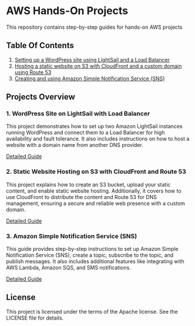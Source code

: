 # AWS Hands-On Projects
This repository contains step-by-step guides for hands-on AWS projects

## Table Of Contents

1. [Setting up a WordPress site using LightSail and a Load Balancer](#1-wordpress-site-on-lightsail-with-load-balancer)
3. [Hosting a static website on S3 with CloudFront and a custom domain using Route 53](#2-static-website-hosting-on-s3-with-cloudfront-and-route-53)
4. [Creating and using Amazon Simple Notification Service (SNS)](#3-amazon-simple-notification-service-sns)

## Projects Overview

### 1. WordPress Site on LightSail with Load Balancer

This project demonstrates how to set up two Amazon LightSail instances running WordPress and connect them to a Load Balancer for high availability and fault tolerance. It also includes instructions on how to host a website with a domain name from another DNS provider.

[Detailed Guide](./Handson-AmazonLightsail.md)

### 2. Static Website Hosting on S3 with CloudFront and Route 53

This project explains how to create an S3 bucket, upload your static content, and enable static website hosting. 
Additionally, it covers how to use CloudFront to distribute the content and Route 53 for DNS management, ensuring a secure and reliable web presence with a custom domain.

[Detailed Guide](./Handson-S3_Static_Website.md)

### 3. Amazon Simple Notification Service (SNS)

This guide provides step-by-step instructions to set up Amazon Simple Notification Service (SNS), create a topic, subscribe to the topic, and publish messages. 
It also includes additional features like integrating with AWS Lambda, Amazon SQS, and SMS notifications.

[Detailed Guide](./Handson-SNS.md)

## License

This project is licensed under the terms of the Apache license. See the LICENSE file for details.
